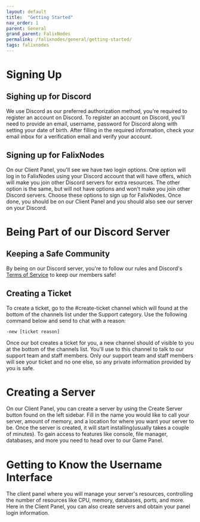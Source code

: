 ```yaml
---
layout: default
title:  "Getting Started"
nav_order: 1
parent: General
grand_parent: FalixNodes
permalink: /falixnodes/general/getting-started/
tags: falixnodes
---
```

# Signing Up
## Sighing up for Discord
We use Discord as our preferred authorization method, you're required to register an account on Discord. To register an account on Discord, you'll need to provide an email, username, password for Discord along with setting your date of birth. After filling in the required information, check your email inbox for a verification email and verify your account.

## Signing up for FalixNodes
On our Client Panel, you'll see we have two login options. One option will log in to FalixNodes using your Discord account that will have offers, which will make you join other Discord servers for extra resources. The other option is the same, but will not have options and won't make you join other Discord servers. Choose these options to sign up for FalixNodes. Once done, you should be on our Client Panel and you should also see our server on your Discord.

# Being Part of our Discord Server
## Keeping a Safe Community
By being on our Discord server, you're to follow our rules and Discord's [Terms of Service](#) to keep our members safe!
## Creating a Ticket
To create a ticket, go to the #create-ticket channel which will found at the bottom of the channels list under the Support category. Use the following command below and send to chat with a reason:

```
-new [ticket reason]
```

Once our bot creates a ticket for you, a new channel should of visible to you at the bottom of the channels list. You'll use to this channel to talk to our support team and staff members. Only our support team and staff members will see your ticket and no one else, so any private information provided by you is safe.

# Creating a Server
On our Client Panel, you can create a server by using the Create Server button found on the left sidebar. Fill in the name you would like to call your server, amount of memory, and a location for where you want your server to be. Once the server is created, it will start installing(usually takes a couple of minutes). To gain access to features like console, file manager, databases, and more you need to head over to our Game Panel.

# Getting to Know the Username Interface
The client panel where you will manage your server's resources, controlling the number of resources like CPU, memory, databases, ports, and more. Here in the Client Panel, you can also create servers and obtain your panel login information.